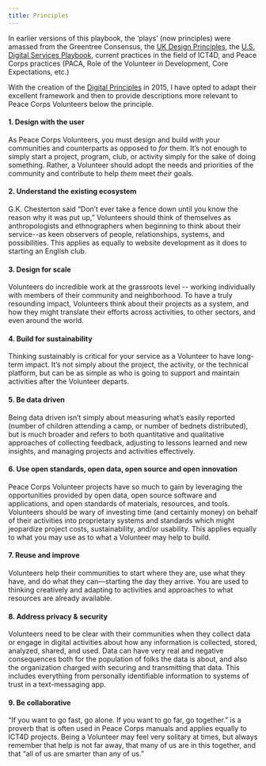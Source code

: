 ```yaml
---
title: Principles
---
```


In earlier versions of this playbook, the ‘plays’ (now principles) were amassed from the Greentree Consensus, the [UK Design Principles](https://www.gov.uk/design-principles), the [U.S. Digital Services Playbook](https://playbook.cio.gov/), current practices in the field of ICT4D, and Peace Corps practices (PACA, Role of the Volunteer in Development, Core Expectations, etc.)

With the creation of the [Digital Principles](http://digitalprinciples.org/) in 2015, I have opted to adapt their excellent framework and then to provide descriptions more relevant to Peace Corps Volunteers below the principle.

#### 1. Design with the user

As Peace Corps Volunteers, you must design and build *with* your communities and counterparts as opposed to *for* them. It’s not enough to simply start a project, program, club, or activity simply for the sake of doing something. Rather, a Volunteer should adopt the needs and priorities of the community and contribute to help *them* meet *their* goals.

#### 2. Understand the existing ecosystem

G.K. Chesterton said “Don’t ever take a fence down until you know the reason why it was put up,” Volunteers should think of themselves as anthropologists and ethnographers when beginning to think about their service--as keen observers of people, relationships, systems, and possibilities. This applies as equally to website development as it does to starting an English club.

#### 3. Design for scale

Volunteers do incredible work at the grassroots level -- working individually with members of their community and neighborhood. To have a truly resounding impact, Volunteers think about their projects as a system, and how they might translate their efforts across activities, to other sectors, and even around the world.

#### 4. Build for sustainability

Thinking sustainably is critical for your service as a Volunteer to have long-term impact. It’s not simply about the project, the activity, or the technical platform, but can be as simple as who is going to support and maintain activities after the Volunteer departs.

#### 5. Be data driven

Being data driven isn’t simply about measuring what’s easily reported (number of children attending a camp, or number of bednets distributed), but is much broader and refers to both quantitative and qualitative approaches of collecting feedback, adjusting to lessons learned and new insights, and managing projects and activities effectively.

#### 6. Use open standards, open data, open source and open innovation

Peace Corps Volunteer projects have so much to gain by leveraging the opportunities provided by open data, open source software and applications, and open standards of materials, resources, and tools. Volunteers should be wary of investing time (and certainly money) on behalf of their activities into proprietary systems and standards which might jeopardize project costs, sustainability, and/or usability. This applies equally to what you may use as to what a Volunteer may help to build.

#### 7. Reuse and improve

Volunteers help their communities to start where they are, use what they have, and do what they can—starting the day they arrive. You are used to thinking creatively and adapting to activities and approaches to what resources are already available.

#### 8. Address privacy & security

Volunteers need to be clear with their communities when they collect data or engage in digital activities about how any information is collected, stored, analyzed, shared, and used. Data can have very real and negative consequences both for the population of folks the data is about, and also the organization charged with securing and transmitting that data. This includes everything from personally identifiable information to systems of trust in a text-messaging app.

#### 9. Be collaborative

“If you want to go fast, go alone. If you want to go far, go together.” is a proverb that is often used in Peace Corps manuals and applies equally to ICT4D projects. Being a Volunteer may feel very solitary at times, but always remember that help is not far away, that many of us are in this together, and that “all of us are smarter than any of us.”
